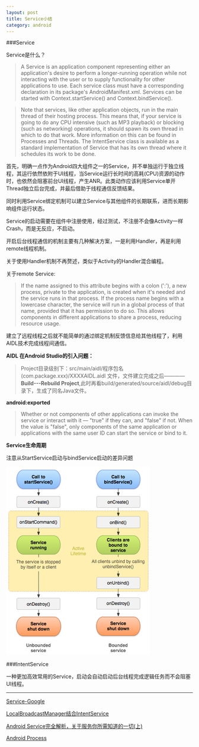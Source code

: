 ```yaml
---
layout: post
title: Service小结
category: android
---
```


###Service

Service是什么？

> A Service is an application component representing either an application's desire to perform a longer-running operation while not interacting with the user or to supply functionality for other applications to use. Each service class must have a corresponding <service> declaration in its package's AndroidManifest.xml. Services can be started with Context.startService() and Context.bindService(). 

> Note that services, like other application objects, run in the main thread of their hosting process. This means that, if your service is going to do any CPU intensive (such as MP3 playback) or blocking (such as networking) operations, it should spawn its own thread in which to do that work. More information on this can be found in Processes and Threads. The IntentService class is available as a standard implementation of Service that has its own thread where it schedules its work to be done.
> 

首先，明确一点作为Android四大组件之一的Service，并不单独运行于独立线程，其运行依然依附于UI线程，当Service运行长时间的高耗(CPU)资源的动作时，也依然会阻塞前台UI线程，产生ANR。此类动作应该利用Service单开Thread独立后台完成，并最后借助于线程通信反馈结果。

同时利用Service绑定机制可以建立Service与其他组件的长期联系，进而长期影响组件运行状态。

Service的启动需要在组件中注册使用，经过测试，不注册不会像Activity一样Crash，而是无反应，不启动。

开启后台线程通信的机制主要有几种解决方案，一是利用Handler，再是利用remote线程机制。

关于使用Handler机制不再赘述，类似于Activity的Handler混合编程。

关于remote Service:

> If the name assigned to this attribute begins with a colon (':'), a new process, private to the application, is created when it's needed and the service runs in that process. If the process name begins with a lowercase character, the service will run in a global process of that name, provided that it has permission to do so. This allows components in different applications to share a process, reducing resource usage. 

建立了远程线程之后就不能简单的通过绑定机制反馈信息给其他线程了，利用AIDL技术完成线程间通信。

**AIDL 在Android Studio的引入问题：**

>  Project目录级别下：src/main/aidl/程序包名(com.package.xxx)/XXXXAIDL.aidl 文件，文件建立完成之后————**Build---Rebuild Project**,此时再看build/generated/source/aidl/debug目录下，生成了同名Java文件。
>  

**android:exported**

> Whether or not components of other applications can invoke the service or interact with it — "true" if they can, and "false" if not. When the value is "false", only components of the same application or applications with the same user ID can start the service or bind to it. 

**Service生命周期**

注意从StartService启动与bindService启动的差异问题

![Service Lifecycle](\assets\img\20150721\service_lifecycle.png)

###IntentService

一种更加高效常用的Service，启动会自动启动后台线程完成逻辑任务而不会阻塞UI线程。




---

[Service-Google](http://developer.android.com/guide/components/services.html   "Service-Google-Dev")

[LocalBroadcastManager结合IntentService](http://hukai.me/android-training-course-in-chinese/background-jobs/run-background-service/report-status.html)

[Android Service完全解析，关于服务你所需知道的一切(上) ](http://blog.csdn.net/guolin_blog/article/details/11952435)

[Android Process](http://developer.android.com/guide/topics/manifest/service-element.html)